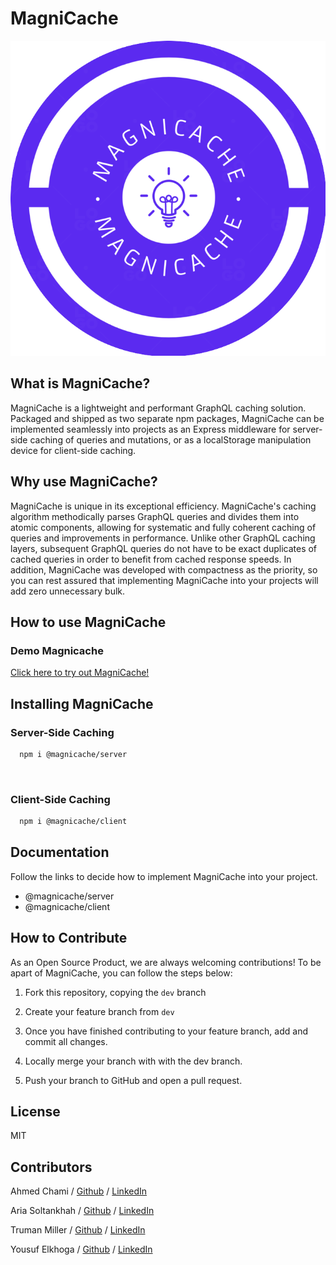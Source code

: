 # MagniCache

<img src="./assets/RoundLogo.png">

## What is MagniCache?

MagniCache is a lightweight and performant GraphQL caching solution. Packaged and shipped as two separate npm packages, MagniCache can be implemented seamlessly into projects as an Express middleware for server-side caching of queries and mutations, or as a localStorage manipulation device for client-side caching.

## Why use MagniCache?

MagniCache is unique in its exceptional efficiency. MagniCache's caching algorithm methodically parses GraphQL queries and divides them into atomic components, allowing for systematic and fully coherent caching of queries and improvements in performance. Unlike other GraphQL caching layers, subsequent GraphQL queries do not have to be exact duplicates of cached queries in order to benefit from cached response speeds. In addition, MagniCache was developed with compactness as the priority, so you can rest assured that implementing MagniCache into your projects will add zero unnecessary bulk.

## How to use MagniCache

### Demo Magnicache

<a href="linkedin.com/company/magnicache">Click here to try out MagniCache!</a>

## Installing MagniCache

### Server-Side Caching

```bash
  npm i @magnicache/server
```

<br>

### Client-Side Caching

```bash
  npm i @magnicache/client
```

## Documentation

Follow the links to decide how to implement MagniCache into your project.

<ul>
<li><a>@magnicache/server</a></li>
<li><a>@magnicache/client</a></li>
</ul>

## How to Contribute

As an Open Source Product, we are always welcoming contributions! To be apart of MagniCache, you can follow the steps below:

1. Fork this repository, copying the `dev` branch

2. Create your feature branch from `dev`

3. Once you have finished contributing to your feature branch, add and commit all changes.

4. Locally merge your branch with with the dev branch.

5. Push your branch to GitHub and open a pull request.

## License

MIT

## Contributors

Ahmed Chami / <a href="https://github.com/Achami64">Github</a> / <a href="https://www.linkedin.com/in/ahmed-chami-dev/">LinkedIn</a>

Aria Soltankhah / <a href="https://github.com/ariasoltank">Github</a> / <a href="https://www.linkedin.com/in/ariasol/">LinkedIn</a>

Truman Miller / <a href="https://github.com/trumanmiller">Github</a> / <a href="https://www.linkedin.com/in/truman-miller/">LinkedIn</a>

Yousuf Elkhoga / <a href="https://github.com/yousuf-e">Github</a> / <a href="https://www.linkedin.com/in/yousufelkhoga/">LinkedIn</a>
